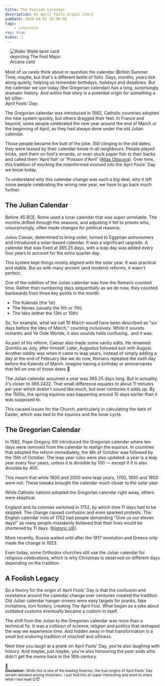 ```yaml
---
title: The Foolish Calendar
description: An April Fools origin story 
pubDate: 2025-04-01 18:00:00
tags:
    - interests
rss: true
kudos: 📆
---
```


<figure class="card fl-r" style="width: 40%; margin-left: 1rem; margin-bottom: 1rem;">
    <div class="card__image">
        <img src="/images/blog/2025/april/april-fools-day.jpg" alt="Rider Waite tarot card depicting The Fool Major Arcana card"> 
    </div>
</figure>

Most of us rarely think about or question the calendar (British Summer Time, maybe, but that's a different kettle of fish). Days, months, years tick along quietly, helping us remember birthdays, holidays and deadlines. But the calendar we use today (the Gregorian calendar) has a long, surprisingly dramatic history. And within that story is a potential origin for something a bit sillier: <br>_April Fools' Day_.

The Gregorian calendar was introduced in 1582, Catholic countries adopted the new system quickly, but others dragged their feet. In France and beyond, some people celebrated the new year around the end of March or the beginning of April, as they had always done under the old Julian calendar.

Those people became the butt of the joke. Still clinging to the old dates, they were teased by their calendar-know-it-all neighbours. People played tricks, sent them on fool's errands, or even stuck paper fish to their backs and called them 'April fish' or 'Poisson d'Avril' ([Atlas Obscura](https://www.atlasobscura.com/articles/april-fools-france)). Over time, this tradition of mocking the misinformed evolved into the April Fools' Day we know today.

To understand why this calendar change was such a big deal, why it left some people celebrating the wrong new year, we have to go back much further.

## The Julian Calendar

Before 45 BCE, Rome used a lunar calendar that was super unreliable. The months drifted through the seasons, and adjusting it fell to priests who, unsurprisingly, often made changes for political reasons.

Julius Caesar, determined to bring order, turned to Egyptian astronomers and introduced a solar-based calendar. It was a significant upgrade. A calendar that was fixed at 365.25 days, with a leap day was added every four years to account for the extra quarter day.

This system kept things mostly aligned with the solar year. It was practical and stable. But as with many ancient (and modern) reforms, it wasn't perfect.

One of the oddities of the Julian calendar was how the Romans counted time. Rather than numbering days sequentially as we do now, they counted backwards from three key points in the month:
- The Kalends (the 1st)
- The Nones (usually the 5th or 7th)
- The Ides (either the 13th or 15th)

So, for example, what we call 10 March would have been described as "six days before the Ides of March," counting inclusively. While it sounds romantic and Ye Olde Worlde, it also sounds hella confusing.. and it was.

As part of his reform, Caesar also made some vanity edits. He renamed Quintilis as July, after himself. Later, Augustus followed suit with August. 
Another oddity was when it came to leap years, instead of simply adding a day at the end of February like we do now, Romans repeated the sixth day before the Kalends of March. Imagine having a birthday or anniversaries that fell on one of those dates 🥴

The Julian calendar assumed a year was 365.25 days long. But in actuality, it's closer to 365.2422. That small difference equates to about 11 minutes per year which doesn't sound like much, but over centuries it adds up. By the 1500s, the spring equinox was happening around 10 days earlier than it was supposed to.

This caused issues for the Church, particularly in calculating the date of Easter, which was tied to the equinox and the lunar cycle.

## The Gregorian Calendar

In 1582, Pope Gregory XIII introduced the Gregorian calendar where ten days were removed from the calendar to realign the equinox. In countries that adopted the reform immediately, the 4th of October was followed by the 15th of October.
The leap year rules were also updated: a year is a leap year every four years, unless it is divisible by 100 — except if it is also divisible by 400.

This meant that while 1600 and 2000 were leap years, 1700, 1800 and 1900 were not. These tweaks brought the calendar much closer to the solar year.

While Catholic nations adopted the Gregorian calendar right away, others were skeptical.

England and its colonies switched in 1752, by which time 11 days had to be skipped. The change caused confusion and even sparked protests. The English calendar riots of 1752 had people demanding "Give us our eleven days!" as many people mistakenly believed that their lives would be shortened by 11 days. ([Historic UK](https://www.historic-uk.com/HistoryUK/HistoryofBritain/Give-us-our-eleven-days/)).

More recently, Russia waited until after the 1917 revolution and Greece only made the change in 1923.

Even today, some Orthodox churches still use the Julian calendar for religious celebrations, which is why Christmas is observed on different days depending on the tradition.

## A Foolish Legacy

So a theory for the origin of April Fools' Day is that the confusion and resistance around the calendar change over centuries created the tradition. Old Julian calendar hanger-onners were easy targets for pranks, fake invitations, tom foolery, creating The April Fool. What began as a joke about outdated customs eventually became a custom in itself.

The shift from the Julian to the Gregorian calendar was more than a technical fix. It was a collision of science, religion and politics that reshaped the way we experience time. And hidden away in that transformation is a small but enduring tradition of mischief and silliness.

Next time you laugh at a prank on April Fools' Day, you're also laughing with history. And maybe, just maybe, you're also honouring the poor sods who didn't get the memo back in the 16th century.


<aside class="callout">
  <div class="callout-emoji">
    🤔
  </div>
  <div class="callout-content">
    <small><strong>Disclaimer:</strong> While this is one of the leading theories, the true origins of April Fools' Day remain debated among historians. I just find this all super interesting and want to share what I had read 😊😇</small>
  </div>
</aside>